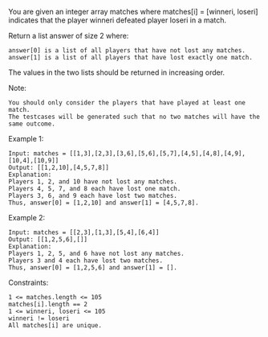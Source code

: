 You are given an integer array matches where matches[i] = [winneri, loseri] indicates that the player winneri defeated player loseri in a match.

Return a list answer of size 2 where:

    answer[0] is a list of all players that have not lost any matches.
    answer[1] is a list of all players that have lost exactly one match.

The values in the two lists should be returned in increasing order.

Note:

    You should only consider the players that have played at least one match.
    The testcases will be generated such that no two matches will have the same outcome.
    
Example 1:

```
Input: matches = [[1,3],[2,3],[3,6],[5,6],[5,7],[4,5],[4,8],[4,9],[10,4],[10,9]]
Output: [[1,2,10],[4,5,7,8]]
Explanation:
Players 1, 2, and 10 have not lost any matches.
Players 4, 5, 7, and 8 each have lost one match.
Players 3, 6, and 9 each have lost two matches.
Thus, answer[0] = [1,2,10] and answer[1] = [4,5,7,8].
```

Example 2:

```
Input: matches = [[2,3],[1,3],[5,4],[6,4]]
Output: [[1,2,5,6],[]]
Explanation:
Players 1, 2, 5, and 6 have not lost any matches.
Players 3 and 4 each have lost two matches.
Thus, answer[0] = [1,2,5,6] and answer[1] = [].
```

Constraints:

```
1 <= matches.length <= 105
matches[i].length == 2
1 <= winneri, loseri <= 105
winneri != loseri
All matches[i] are unique.
```


